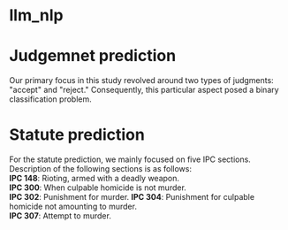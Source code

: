 # llm_nlp
# Judgemnet prediction
Our primary focus in this study revolved around two types of judgments: "accept" and "reject." Consequently, this particular aspect posed a binary classification problem.
# Statute prediction
For the statute prediction, we mainly focused on five IPC sections. Description of the following sections is as follows: <br>
**IPC 148**: Rioting, armed with a deadly weapon. <br>
**IPC 300**: When culpable homicide is not murder. <br>
**IPC 302**: Punishment for murder. <be>
**IPC 304**: Punishment for culpable homicide not amounting to murder. <br>
**IPC 307**: Attempt to murder.<br>
